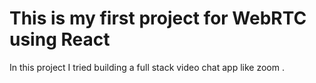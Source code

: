 # This is my first project for WebRTC using React

In this project I tried building a full stack video chat app like zoom . 

